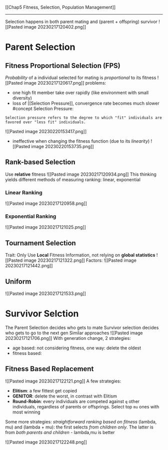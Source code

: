 [[Chap5 Fitness, Selection, Population Management]]
****
Selection happens in both parent mating and (parent + offspring) survivor
![[Pasted image 20230217120402.png]]
# Parent Selection
## Fitness Proportional Selection (FPS)
_Probability_ of a individual selected for mating is _proportional_ to its fitness
![[Pasted image 20230217120617.png]]
problems:
- one high fit member take over rapidly (like environment with small diversity)
- loss of [[Selection Pressure]], convergence rate becomes much slower
#concept Selection Pressure: 
```
Selection pressure refers to the degree to which "fit" individuals are favored over "less fit" individuals.
```
![[Pasted image 20230220153417.png]]
- ineffective when changing the fitness function (due to its _linearity_)
![[Pasted image 20230220153735.png]]


## Rank-based Selection
Use **relative** fitness
![[Pasted image 20230217120934.png]]
This thinking yields different methods of measuring ranking:
linear, exponential
### Linear Ranking
![[Pasted image 20230217120958.png]]
### Exponential Ranking
![[Pasted image 20230217121025.png]]

## Tournament Selection
Trait: Only Use **Local** Fitness Information, not relying on **global statistics**
![[Pasted image 20230217121322.png]]
Factors:
![[Pasted image 20230217121442.png]]

## Uniform
![[Pasted image 20230217121533.png]]

# Survivor Selction
The Parent Selection decides who gets to mate
Survivor selection decides who gets to go to the next gen
Similar approaches
![[Pasted image 20230217121706.png]]
With generation change, 2 strategies:
- age based: not considering fitness, one way: delete the oldest
- fitness based: 
## Fitness Based Replacement
![[Pasted image 20230217122121.png]]
A few strategies:
- **Elitism**: a few fittest get copied
- **GENITOR**: delete the worst, in contrast with Elitism
- **Round-Robin**: every individuals are competed against `q` other individuals, regardless of parents or offsprings. Select top `mu` ones with most winning

Some more strategies:
_straightforward ranking based on fitness_
(lambda, mu) and (lambda + mu): the first selects _from children only_. The latter is from _both parents and children_
	- lambda,mu is better

![[Pasted image 20230217122248.png]]




